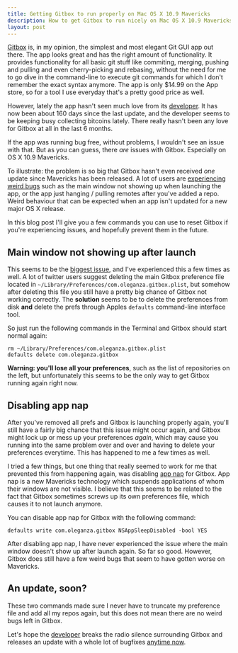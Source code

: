 ```yaml
---
title: Getting Gitbox to run properly on Mac OS X 10.9 Mavericks
description: How to get Gitbox to run nicely on Mac OS X 10.9 Mavericks. It's been so long since an update and it seems the app is dead. These tips will help you to run Gitbox smoothly on Mavericks
layout: post
---
```


[Gitbox][gitbox] is, in my opinion, the simplest and most elegant Git GUI app out there. The app looks great and has the right amount of functionality. It provides functionality for all basic git stuff like commiting, merging, pushing and pulling and even cherry-picking and rebasing, without the need for me to go dive in the command-line to execute git commands for which I don't remember the exact syntax anymore. The app is only $14.99 on the App store, so for a tool I use everyday that's a pretty good price as well.

However, lately the app hasn't seen much love from its [developer][oleganza]. It has now been about 160 days since the last update, and the developer seems to be keeping busy collecting bitcoins lately. There really hasn't been any love for Gitbox at all in the last 6 months.

If the app was running bug free, without problems, I wouldn't see an issue with that. But as you can guess, there *are* issues with Gitbox. Especially on OS X 10.9 Mavericks.

To illustrate: the problem is so big that Gitbox hasn't even received *one* update since Mavericks has been released. A lot of users are [experiencing weird bugs][twitter-search] such as the main window not showing up when launching the app, or the app just hanging / pulling remotes after you've added a repo. Weird behaviour that can be expected when an app isn't updated for a new major OS X release.

In this blog post I'll give you a few commands you can use to reset Gitbox if you're experiencing issues, and hopefully prevent them in the future.

## Main window not showing up after launch

This seems to be the [biggest issue][twitter-main-window], and I've experienced this a few times as well. A lot of twitter users suggest deleting the main Gitbox preference file located in `~/Library/Preferences/com.oleganza.gitbox.plist`, but somehow after deleting this file you still have a pretty big chance of Gitbox not working correctly. The **solution** seems to be to delete the preferences from disk **and** delete the prefs through Apples `defaults` command-line interface tool.

So just run the following commands in the Terminal and Gitbox should start normal again:

	rm ~/Library/Preferences/com.oleganza.gitbox.plist
	defaults delete com.oleganza.gitbox

**Warning: you'll lose all your preferences**, such as the list of repositories on the left, but unfortunately this seems to be the only way to get Gitbox running again right now.

## Disabling app nap

After you've removed all prefs and Gitbox is launching properly again, you'll still have a fairly big chance that this issue might occur again, and Gitbox might lock up or mess up your preferences *again*, which may cause you running into the same problem over and over and having to delete your preferences everytime. This has happened to me a few times as well.

I tried a few things, but one thing that really seemed to work for me that prevented this from happening again, was disabling [app nap][app-nap] for Gitbox. App nap is a new Mavericks technology which suspends applications of whom their windows are not visible. I believe that this seems to be related to the fact that Gitbox sometimes screws up its own preferences file, which causes it to not launch anymore.

You can disable app nap for Gitbox with the following command:

	defaults write com.oleganza.gitbox NSAppSleepDisabled -bool YES

After disabling app nap, I have never experienced the issue where the main window doesn't show up after launch again. So far so good. However, Gitbox does still have a few weird bugs that seem to have gotten worse on Mavericks.

## An update, soon?

These two commands made sure I never have to truncate my preference file and add all my repos again, but this does not mean there are no weird bugs left in Gitbox.

Let's hope the [developer][oleganza] breaks the radio silence surrounding Gitbox and releases an update with a whole lot of bugfixes [anytime now][twitter-mavericks-soon].

[gitbox]: http://www.gitboxapp.com
[oleganza]: https://twitter.com/oleganza
[app-nap]: http://www.apple.com/osx/advanced-technologies/
[twitter-main-window]: https://twitter.com/search?q=Gitbox%20main%20window
[twitter-search]: https://twitter.com/search?q=Gitbox%20update
[twitter-mavericks-soon]: https://twitter.com/gitboxapp/status/393259537517789184
